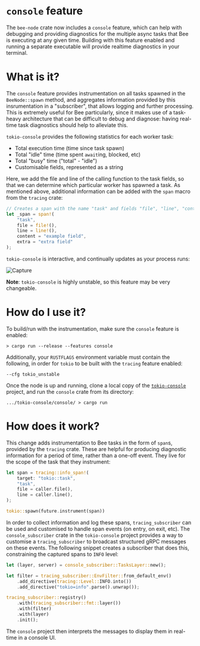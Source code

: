# `console` feature
The `bee-node` crate now includes a `console` feature, which can help with debugging and providing diagnostics for the multiple async tasks that Bee is executing at any given time. Building with this feature enabled and running a separate executable will provide realtime diagnostics in your terminal. 

# What is it?
The `console` feature provides instrumentation on all tasks spawned in the `BeeNode::spawn` method, and aggregates information provided by this insrumentation in a "subscriber", that allows logging and further processing. This is extremely useful for Bee particularly, since it makes use of a task-heavy architecture that can be difficult to debug and diagnose: having real-time task diagnostics should help to alleviate this.

`tokio-console` provides the following statistics for each worker task:

 - Total execution time (time since task spawn)
 - Total "idle" time (time spent `await`ing, blocked, etc)
 - Total "busy" time ("total" - "idle")
 - Customisable fields, represented as a string

Here, we add the file and line of the calling function to the task fields, so that we can determine which particular worker has spawned a task. As mentioned above, additional information can be added with the `span` macro from the `tracing` crate:

```rust
// Creates a span with the name "task" and fields "file", "line", "content", and "extra".
let _span = span!(
    "task", 
    file = file!(), 
    line = line!(), 
    content = "example field", 
    extra = "extra field"
);
```

`tokio-console` is interactive, and continually updates as your process runs:

![Capture](https://user-images.githubusercontent.com/22496597/118669528-bb279e00-b7ed-11eb-88a6-e8f535643fdd.PNG)

**Note**: `tokio-console` is highly unstable, so this feature may be very changeable.

# How do I use it?
To build/run with the instrumentation, make sure the `console` feature is enabled:
```
> cargo run --release --features console
```
Additionally, your `RUSTFLAGS` environment variable must contain the following, in order for `tokio` to be built with the `tracing` feature enabled:
```
--cfg tokio_unstable
```
Once the node is up and running, clone a local copy of the [`tokio-console`](https://github.com/tokio-rs/console) project, and run the `console` crate from its directory:
```
.../tokio-console/console/ > cargo run
```

# How does it work?
This change adds instrumentation to Bee tasks in the form of `span`s, provided by the `tracing` crate. These are helpful for producing diagnostic information for a period of time, rather than a one-off event. They live for the scope of the task that they instrument:
```rust
let span = tracing::info_span!(
    target: "tokio::task", 
    "task", 
    file = caller.file(), 
    line = caller.line(),
);

tokio::spawn(future.instrument(span))
```
In order to collect information and log these spans, `tracing_subscriber` can be used and customised to handle span events (on entry, on exit, etc). The `console_subscriber` crate in the `tokio-console` project provides a way to customise a `tracing_subscriber` to broadcast structured gRPC messages on these events. The following snippet creates a subscriber that does this, constraining the captured spans to `INFO` level:
```rust
let (layer, server) = console_subscriber::TasksLayer::new();

let filter = tracing_subscriber::EnvFilter::from_default_env()
    .add_directive(tracing::Level::INFO.into())
    .add_directive("tokio=info".parse().unwrap());

tracing_subscriber::registry()
    .with(tracing_subscriber::fmt::layer())
    .with(filter)
    .with(layer)
    .init();
```
The `console` project then interprets the messages to display them in real-time in a console UI.
